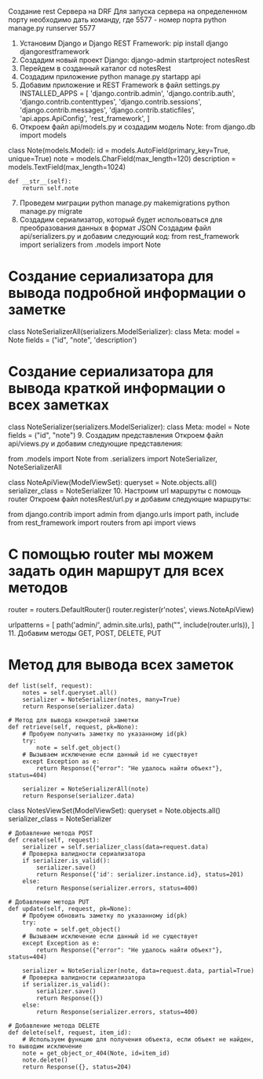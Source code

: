 Создание rest Сервера на DRF
Для запуска сервера на определенном порту необходимо дать команду, где 5577 - номер порта
   python manage.py runserver 5577

1. Установим Django и Django REST Framework:
  pip install django djangorestframework
2. Создадим новый проект Django:
   django-admin startproject notesRest
3. Перейдем в созданный каталог
   cd notesRest
4. Создадим приложение
   python manage.py startapp api
5. Добавим приложение и REST Framework в файл settings.py
  INSTALLED_APPS = [
    'django.contrib.admin',
    'django.contrib.auth',
    'django.contrib.contenttypes',
    'django.contrib.sessions',
    'django.contrib.messages',
    'django.contrib.staticfiles',
    'api.apps.ApiConfig',
    'rest_framework',
]
6. Откроем файл api/models.py и создадим модель Note:
   from django.db import models


class Note(models.Model):
    id = models.AutoField(primary_key=True, unique=True)
    note = models.CharField(max_length=120)
    description = models.TextField(max_length=1024)

    def __str__(self):
        return self.note
7. Проведем миграции
   python manage.py makemigrations
   python manage.py migrate
8. Создадим сериализатор, который будет испольоваться для преобразования данных в формат JSON
   Создадим файл api/serializers.py и добавим следующий код:
   from rest_framework import serializers
from .models import Note


# Создание сериализатора для вывода подробной информации о заметке
class NoteSerializerAll(serializers.ModelSerializer):
    class Meta:
        model = Note
        fields = ("id", "note", 'description')


# Создание сериализатора для вывода краткой информации о всех заметках
class NoteSerializer(serializers.ModelSerializer):
    class Meta:
        model = Note
        fields = ("id", "note")
9. Создадим представления 
Откроем файл api/views.py и добавим следующие представления:

from .models import Note
from .serializers import NoteSerializer, NoteSerializerAll


class NoteApiView(ModelViewSet):
    queryset = Note.objects.all()
    serializer_class = NoteSerializer
10. Настроим url маршруты с помощь router
Откроем файл notesRest/url.py и добавим следующие маршруты:

from django.contrib import admin
from django.urls import path, include
from rest_framework import routers
from api import views

# С помощью router мы можем задать один маршрут для всех методов
router = routers.DefaultRouter()
router.register(r'notes', views.NoteApiView)


urlpatterns = [
    path('admin/', admin.site.urls),
    path("", include(router.urls)),
]
11. Добавим методы GET, POST, DELETE, PUT

   # Метод для вывода всех заметок
    def list(self, request):
        notes = self.queryset.all()
        serializer = NoteSerializer(notes, many=True)
        return Response(serializer.data)

    # Метод для вывода конкретной заметки
    def retrieve(self, request, pk=None):
        # Пробуем получить заметку по указанному id(pk)
        try:
            note = self.get_object()
        # Вызываем исключение если данный id не существует
        except Exception as e:
            return Response({"error": "Не удалось найти объект"}, status=404)

        serializer = NoteSerializerAll(note)
        return Response(serializer.data)


class NotesViewSet(ModelViewSet):
    queryset = Note.objects.all()
    serializer_class = NoteSerializer

    # Добавление метода POST
    def create(self, request):
        serializer = self.serializer_class(data=request.data)
        # Проверка валидности сериализатора
        if serializer.is_valid():
            serializer.save()
            return Response({'id': serializer.instance.id}, status=201)
        else:
            return Response(serializer.errors, status=400)

    # Добавление метода PUT
    def update(self, request, pk=None):
        # Пробуем обновить заметку по указанному id(pk)
        try:
            note = self.get_object()
        # Вызываем исключение если данный id не существует
        except Exception as e:
            return Response({"error": "Не удалось найти объект"}, status=404)

        serializer = NoteSerializer(note, data=request.data, partial=True)
        # Проверка валидности сериализатора
        if serializer.is_valid():
            serializer.save()
            return Response({})
        else:
            return Response(serializer.errors, status=400)

    # Добавление метода DELETE
    def delete(self, request, item_id):
        # Используем функцию для получения объекта, если объект не найден, то выводим исключение
        note = get_object_or_404(Note, id=item_id)
        note.delete()
        return Response({}, status=204)
